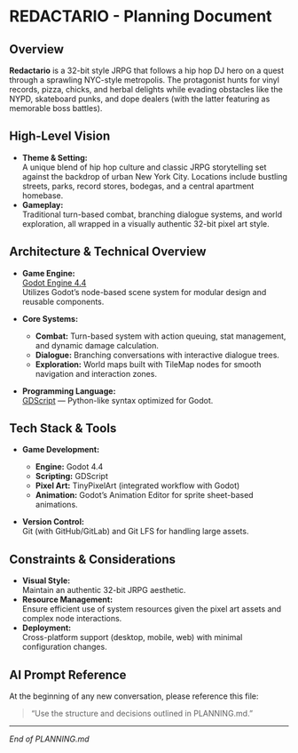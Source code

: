 # REDACTARIO - Planning Document

## Overview
**Redactario** is a 32-bit style JRPG that follows a hip hop DJ hero on a quest through a sprawling NYC-style metropolis. The protagonist hunts for vinyl records, pizza, chicks, and herbal delights while evading obstacles like the NYPD, skateboard punks, and dope dealers (with the latter featuring as memorable boss battles).

## High-Level Vision
- **Theme & Setting:**  
  A unique blend of hip hop culture and classic JRPG storytelling set against the backdrop of urban New York City. Locations include bustling streets, parks, record stores, bodegas, and a central apartment homebase.
- **Gameplay:**  
  Traditional turn-based combat, branching dialogue systems, and world exploration, all wrapped in a visually authentic 32-bit pixel art style.

## Architecture & Technical Overview
- **Game Engine:**  
  [Godot Engine 4.4](https://godotengine.org/)  
  Utilizes Godot’s node-based scene system for modular design and reusable components.
  
- **Core Systems:**
  - **Combat:** Turn-based system with action queuing, stat management, and dynamic damage calculation.
  - **Dialogue:** Branching conversations with interactive dialogue trees.
  - **Exploration:** World maps built with TileMap nodes for smooth navigation and interaction zones.
  
- **Programming Language:**  
  [GDScript](https://docs.godotengine.org/en/stable/getting_started/scripting/gdscript/index.html) — Python-like syntax optimized for Godot.

## Tech Stack & Tools
- **Game Development:**  
  - **Engine:** Godot 4.4  
  - **Scripting:** GDScript  
  - **Pixel Art:** TinyPixelArt (integrated workflow with Godot)
  - **Animation:** Godot’s Animation Editor for sprite sheet-based animations.
  
- **Version Control:**  
  Git (with GitHub/GitLab) and Git LFS for handling large assets.

## Constraints & Considerations
- **Visual Style:**  
  Maintain an authentic 32-bit JRPG aesthetic.
- **Resource Management:**  
  Ensure efficient use of system resources given the pixel art assets and complex node interactions.
- **Deployment:**  
  Cross-platform support (desktop, mobile, web) with minimal configuration changes.

## AI Prompt Reference
At the beginning of any new conversation, please reference this file:
> “Use the structure and decisions outlined in PLANNING.md.”

---

*End of PLANNING.md*
